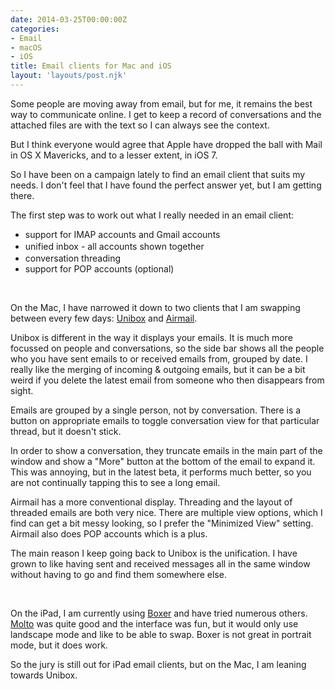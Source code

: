 ```yaml
---
date: 2014-03-25T00:00:00Z
categories:
- Email
- macOS
- iOS
title: Email clients for Mac and iOS
layout: 'layouts/post.njk'
---
```


Some people are moving away from email, but for me, it remains the best way to
communicate online. I get to keep a record of conversations and the attached
files are with the text so I can always see the context.

But I think everyone would agree that Apple have dropped the ball with Mail in
OS X Mavericks, and to a lesser extent, in iOS 7.

So I have been on a campaign lately to find an email client that suits my needs.
I don't feel that I have found the perfect answer yet, but I am getting there.

The first step was to work out what I really needed in an email client:

* support for IMAP accounts and Gmail accounts
* <span style="line-height: 1.5;">unified inbox - all accounts shown
  together</span>
* conversation threading
* support for POP accounts (optional)

&nbsp;

On the Mac, I have narrowed it down to two clients that I am swapping between
every few days: <a href="https://www.uniboxapp.com" target="_blank">Unibox</a>
and <a href="http://airmailapp.com" target="_blank">Airmail</a>.

Unibox is different in the way it displays your emails. It is much more focussed
on people and conversations, so the side bar shows all the people who you have
sent emails to or received emails from, grouped by date. I really like the
merging of incoming & outgoing emails, but it can be a bit weird if you delete
the latest email from someone who then disappears from sight.

Emails are grouped by a single person, not by conversation. There is a button on
appropriate emails to toggle conversation view for that particular thread, but
it doesn't stick.

In order to show a conversation, they truncate emails in the main part of the
window and show a "More" button at the bottom of the email to expand it. This
was annoying, but in the latest beta, it performs much better, so you are not
continually tapping this to see a long email.

Airmail has a more conventional display. Threading and the layout of threaded
emails are both very nice. There are multiple view options, which I find can get
a bit messy looking, so I prefer the "Minimized View" setting. Airmail also does
POP accounts which is a plus.

The main reason I keep going back to Unibox is the unification. I have grown to
like having sent and received messages all in the same window without having to
go and find them somewhere else.

&nbsp;

On the iPad, I am currently using
<a href="http://www.getboxer.com" target="_blank">Boxer</a> and have tried
numerous others. <a href="http://www.moltoapp.com/" target="_blank">Molto</a>
was quite good and the interface was fun, but it would only use landscape mode
and like to be able to swap. Boxer is not great in portrait mode, but it does
work.

So the jury is still out for iPad email clients, but on the Mac, I am leaning
towards Unibox.

